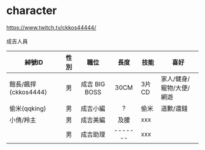 # character
https://www.twitch.tv/ckkos44444/<br>
<br>
成吉人員<br>

| 綽號ID | 性別 | 職位 | 長度 | 技能 | 喜好 |
| --- |  :---: | :-------: | :---------: | --------- | --------- |
| 館長/飆捍(ckkos4444) | 男 | 成吉 BIG BOSS | 30CM | 3片CD | 家人/健身/寵物/大便/網遊 |
| 偷米(qqking) | 男 | 成吉小編 | ? | 偷米 | 道歉/還錢 |
| 小倩/羚主 | 男 | 成吉美編 | 及腰 | xxx |
|  | 男 | 成吉助理 | ------- | xxx |


<br>

  




